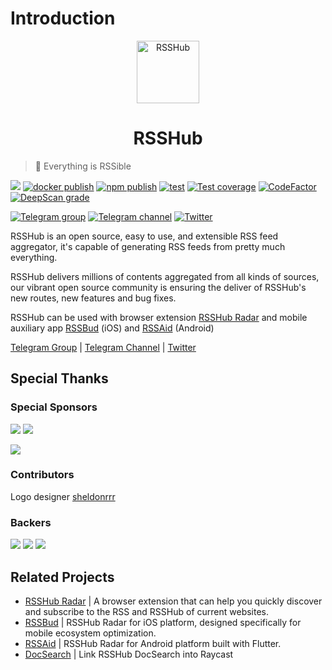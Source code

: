 # Introduction

<p align="center" class="logo-img">
    <img src="img/logo.png" alt="RSSHub" width="100" />
</p>
<h1 align="center" class="logo-text">RSSHub</h1>

> 🍰 Everything is RSSible

[![](https://img.shields.io/badge/dynamic/json?url=https://rsshub-analytics.diygod.workers.dev/&query=requests&color=F38020&label=requests&logo=cloudflare&style=flat-square&suffix=/month)](https://rsshub.app)
[![docker publish](https://img.shields.io/docker/pulls/diygod/rsshub?label=docker%20pulls&logo=docker&style=flat-square)](https://hub.docker.com/r/diygod/rsshub)
[![npm publish](https://img.shields.io/npm/dt/rsshub?label=npm%20downloads&logo=npm&style=flat-square)](https://www.npmjs.com/package/rsshub)
[![test](https://img.shields.io/github/actions/workflow/status/DIYgod/RSSHub/test.yml?branch=master&label=test&logo=github&style=flat-square)](https://github.com/DIYgod/RSSHub/actions/workflows/test.yml?query=event%3Apush+branch%3Amaster)
[![Test coverage](https://img.shields.io/codecov/c/github/DIYgod/RSSHub.svg?style=flat-square&logo=codecov)](https://app.codecov.io/gh/DIYgod/RSSHub/branch/master)
[![CodeFactor](https://www.codefactor.io/repository/github/diygod/rsshub/badge)](https://www.codefactor.io/repository/github/diygod/rsshub)
[![DeepScan grade](https://deepscan.io/api/teams/6244/projects/8135/branches/92448/badge/grade.svg)](https://deepscan.io/dashboard#view=project&tid=6244&pid=8135&bid=92448)

[![Telegram group](https://img.shields.io/badge/dynamic/json?url=https%3A%2F%2Fapi.swo.moe%2Fstats%2Ftelegram%2Frsshub&query=count&color=2CA5E0&label=Telegram%20Group&logo=telegram&cacheSeconds=3600&style=flat-square)](https://t.me/rsshub) [![Telegram channel](https://img.shields.io/badge/dynamic/json?url=https%3A%2F%2Fapi.swo.moe%2Fstats%2Ftelegram%2FawesomeRSSHub&query=count&color=2CA5E0&label=Telegram%20Channel&logo=telegram&cacheSeconds=3600&style=flat-square)](https://t.me/awesomeRSSHub) [![Twitter](https://img.shields.io/badge/any_text-Follow-blue?color=2CA5E0&label=Twitter&logo=twitter&cacheSeconds=3600&style=flat-square)](https://twitter.com/intent/follow?screen_name=_RSSHub)

RSSHub is an open source, easy to use, and extensible RSS feed aggregator, it's capable of generating RSS feeds from pretty much everything.

RSSHub delivers millions of contents aggregated from all kinds of sources, our vibrant open source community is ensuring the deliver of RSSHub's new routes, new features and bug fixes.

RSSHub can be used with browser extension [RSSHub Radar](https://github.com/DIYgod/RSSHub-Radar) and mobile auxiliary app [RSSBud](https://github.com/Cay-Zhang/RSSBud) (iOS) and [RSSAid](https://github.com/LeetaoGoooo/RSSAid) (Android)

[Telegram Group](https://t.me/rsshub) | [Telegram Channel](https://t.me/awesomeRSSHub) | [Twitter](https://twitter.com/intent/follow?screen_name=_RSSHub)

## Special Thanks

### Special Sponsors

<p style={{display: 'flex', alignItems: 'center'}}>
<Link to="https://rss3.io"><img loading="lazy" style={{height: "50px"}} src="https://i.imgur.com/lb1dDGK.png" /></Link>
<Link to="https://xlog.app/" style={{marginLeft: "60px"}}><img loading="lazy" style={{height: "100px"}} src="https://i.imgur.com/JuhHTKD.png" /></Link>
</p>

[![](https://opencollective.com/static/images/become_sponsor.svg)](https://docs.rsshub.app/support/)

### Contributors

<p>
<object type="image/svg+xml" data="https://opencollective.com/RSSHub/contributors.svg?width=740"></object>
</p>

Logo designer [sheldonrrr](https://dribbble.com/sheldonrrr)

### Backers

<Link to="https://www.cloudflare.com"><img loading="lazy" style={{height: "50px"}} src="https://i.imgur.com/7Ph27Fq.png" /></Link>
<Link to="https://www.netlify.com" style={{marginLeft: "60px"}}><img loading="lazy" style={{height: "40px"}} src="https://i.imgur.com/cU01915.png" /></Link>
<Link to="https://1password.com" style={{marginLeft: "60px"}}><img loading="lazy" style={{height: "40px"}} src="https://i.imgur.com/a2XjflO.png" /></Link>

## Related Projects

-   [RSSHub Radar](https://github.com/DIYgod/RSSHub-Radar) | A browser extension that can help you quickly discover and subscribe to the RSS and RSSHub of current websites.
-   [RSSBud](https://github.com/Cay-Zhang/RSSBud) | RSSHub Radar for iOS platform, designed specifically for mobile ecosystem optimization.
-   [RSSAid](https://github.com/LeetaoGoooo/RSSAid) | RSSHub Radar for Android platform built with Flutter.
-   [DocSearch](https://github.com/Fatpandac/DocSearch) | Link RSSHub DocSearch into Raycast
